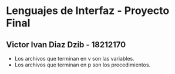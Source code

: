 # Lenguajes de Interfaz - Proyecto Final

## Victor Ivan Diaz Dzib - 18212170

 - Los archivos que terminan en v son las variables.
 - Los archivos que terminan en p son los procedimientos.